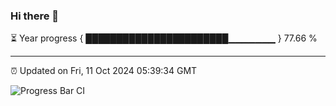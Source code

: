 ### Hi there 👋

⏳ Year progress { ███████████████████████▁▁▁▁▁▁▁ } 77.66 %

---

⏰ Updated on Fri, 11 Oct 2024 05:39:34 GMT

![Progress Bar CI](https://github.com/IshwaranRudhara/GIT-ACTION/workflows/Progress%20Bar%20CI/badge.svg)
